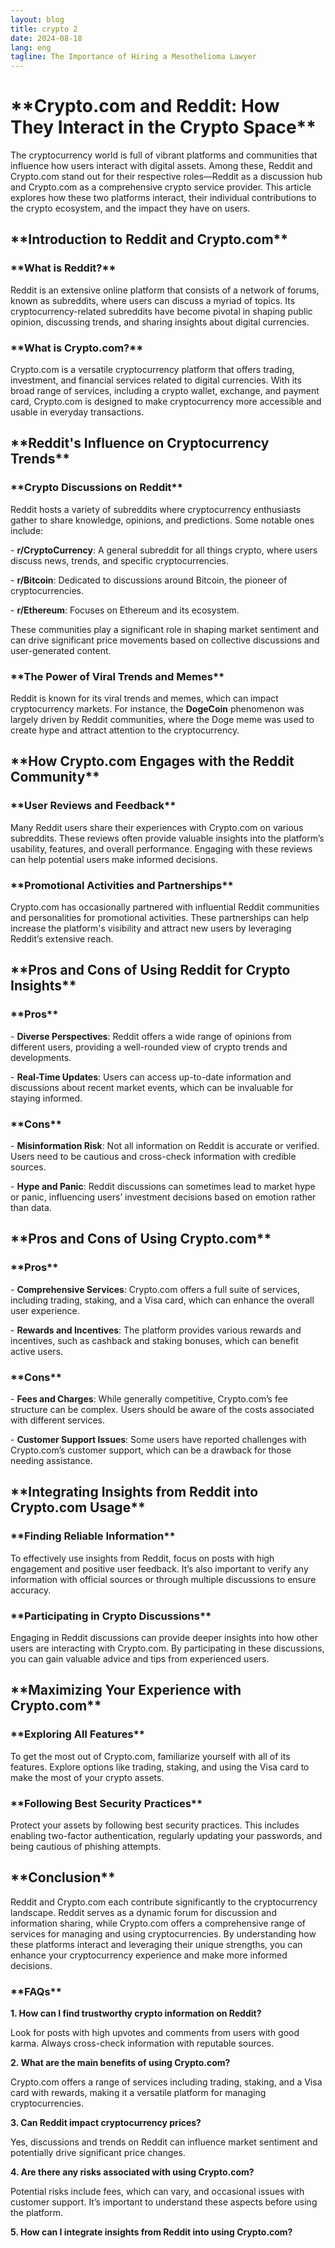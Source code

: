 ```yaml
---
layout: blog
title: crypto 2
date: 2024-08-18
lang: eng
tagline: The Importance of Hiring a Mesothelioma Lawyer
---
```

<body>

<p></p>
<p></p>
<h1>**Crypto.com and Reddit: How They Interact in the Crypto Space**</h1>
<p></p>
<p>The cryptocurrency world is full of vibrant platforms and communities that influence how users interact with digital assets. Among these, Reddit and Crypto.com stand out for their respective roles—Reddit as a discussion hub and Crypto.com as a comprehensive crypto service provider. This article explores how these two platforms interact, their individual contributions to the crypto ecosystem, and the impact they have on users.</p>
<p></p>
<h2>**Introduction to Reddit and Crypto.com**</h2>
<p></p>
<h3>**What is Reddit?**</h3>
<p></p>
<p>Reddit is an extensive online platform that consists of a network of forums, known as subreddits, where users can discuss a myriad of topics. Its cryptocurrency-related subreddits have become pivotal in shaping public opinion, discussing trends, and sharing insights about digital currencies.</p>
<p></p>
<h3>**What is Crypto.com?**</h3>
<p></p>
<p>Crypto.com is a versatile cryptocurrency platform that offers trading, investment, and financial services related to digital currencies. With its broad range of services, including a crypto wallet, exchange, and payment card, Crypto.com is designed to make cryptocurrency more accessible and usable in everyday transactions.</p>
<p></p>
<h2>**Reddit&#39;s Influence on Cryptocurrency Trends**</h2>
<p></p>
<h3>**Crypto Discussions on Reddit**</h3>
<p></p>
<p>Reddit hosts a variety of subreddits where cryptocurrency enthusiasts gather to share knowledge, opinions, and predictions. Some notable ones include:</p>
<p></p>
<p>- <strong>r/CryptoCurrency</strong>: A general subreddit for all things crypto, where users discuss news, trends, and specific cryptocurrencies.</p>
<p>- <strong>r/Bitcoin</strong>: Dedicated to discussions around Bitcoin, the pioneer of cryptocurrencies.</p>
<p>- <strong>r/Ethereum</strong>: Focuses on Ethereum and its ecosystem.</p>
<p></p>
<p>These communities play a significant role in shaping market sentiment and can drive significant price movements based on collective discussions and user-generated content.</p>
<p></p>
<h3>**The Power of Viral Trends and Memes**</h3>
<p></p>
<p>Reddit is known for its viral trends and memes, which can impact cryptocurrency markets. For instance, the <strong>DogeCoin</strong> phenomenon was largely driven by Reddit communities, where the Doge meme was used to create hype and attract attention to the cryptocurrency.</p>
<p></p>
<h2>**How Crypto.com Engages with the Reddit Community**</h2>
<p></p>
<h3>**User Reviews and Feedback**</h3>
<p></p>
<p>Many Reddit users share their experiences with Crypto.com on various subreddits. These reviews often provide valuable insights into the platform’s usability, features, and overall performance. Engaging with these reviews can help potential users make informed decisions.</p>
<p></p>
<h3>**Promotional Activities and Partnerships**</h3>
<p></p>
<p>Crypto.com has occasionally partnered with influential Reddit communities and personalities for promotional activities. These partnerships can help increase the platform&#39;s visibility and attract new users by leveraging Reddit’s extensive reach.</p>
<p></p>
<h2>**Pros and Cons of Using Reddit for Crypto Insights**</h2>
<p></p>
<h3>**Pros**</h3>
<p></p>
<p>- <strong>Diverse Perspectives</strong>: Reddit offers a wide range of opinions from different users, providing a well-rounded view of crypto trends and developments.</p>
<p>- <strong>Real-Time Updates</strong>: Users can access up-to-date information and discussions about recent market events, which can be invaluable for staying informed.</p>
<p></p>
<h3>**Cons**</h3>
<p></p>
<p>- <strong>Misinformation Risk</strong>: Not all information on Reddit is accurate or verified. Users need to be cautious and cross-check information with credible sources.</p>
<p>- <strong>Hype and Panic</strong>: Reddit discussions can sometimes lead to market hype or panic, influencing users’ investment decisions based on emotion rather than data.</p>
<p></p>
<h2>**Pros and Cons of Using Crypto.com**</h2>
<p></p>
<h3>**Pros**</h3>
<p></p>
<p>- <strong>Comprehensive Services</strong>: Crypto.com offers a full suite of services, including trading, staking, and a Visa card, which can enhance the overall user experience.</p>
<p>- <strong>Rewards and Incentives</strong>: The platform provides various rewards and incentives, such as cashback and staking bonuses, which can benefit active users.</p>
<p></p>
<h3>**Cons**</h3>
<p></p>
<p>- <strong>Fees and Charges</strong>: While generally competitive, Crypto.com’s fee structure can be complex. Users should be aware of the costs associated with different services.</p>
<p>- <strong>Customer Support Issues</strong>: Some users have reported challenges with Crypto.com’s customer support, which can be a drawback for those needing assistance.</p>
<p></p>
<h2>**Integrating Insights from Reddit into Crypto.com Usage**</h2>
<p></p>
<h3>**Finding Reliable Information**</h3>
<p></p>
<p>To effectively use insights from Reddit, focus on posts with high engagement and positive user feedback. It’s also important to verify any information with official sources or through multiple discussions to ensure accuracy.</p>
<p></p>
<h3>**Participating in Crypto Discussions**</h3>
<p></p>
<p>Engaging in Reddit discussions can provide deeper insights into how other users are interacting with Crypto.com. By participating in these discussions, you can gain valuable advice and tips from experienced users.</p>
<p></p>
<h2>**Maximizing Your Experience with Crypto.com**</h2>
<p></p>
<h3>**Exploring All Features**</h3>
<p></p>
<p>To get the most out of Crypto.com, familiarize yourself with all of its features. Explore options like trading, staking, and using the Visa card to make the most of your crypto assets.</p>
<p></p>
<h3>**Following Best Security Practices**</h3>
<p></p>
<p>Protect your assets by following best security practices. This includes enabling two-factor authentication, regularly updating your passwords, and being cautious of phishing attempts.</p>
<p></p>
<h2>**Conclusion**</h2>
<p></p>
<p>Reddit and Crypto.com each contribute significantly to the cryptocurrency landscape. Reddit serves as a dynamic forum for discussion and information sharing, while Crypto.com offers a comprehensive range of services for managing and using cryptocurrencies. By understanding how these platforms interact and leveraging their unique strengths, you can enhance your cryptocurrency experience and make more informed decisions.</p>
<p></p>
<h3>**FAQs**</h3>
<p></p>
<p><strong>1. How can I find trustworthy crypto information on Reddit?</strong></p>
<p></p>
<p>Look for posts with high upvotes and comments from users with good karma. Always cross-check information with reputable sources.</p>
<p></p>
<p><strong>2. What are the main benefits of using Crypto.com?</strong></p>
<p></p>
<p>Crypto.com offers a range of services including trading, staking, and a Visa card with rewards, making it a versatile platform for managing cryptocurrencies.</p>
<p></p>
<p><strong>3. Can Reddit impact cryptocurrency prices?</strong></p>
<p></p>
<p>Yes, discussions and trends on Reddit can influence market sentiment and potentially drive significant price changes.</p>
<p></p>
<p><strong>4. Are there any risks associated with using Crypto.com?</strong></p>
<p></p>
<p>Potential risks include fees, which can vary, and occasional issues with customer support. It’s important to understand these aspects before using the platform.</p>
<p></p>
<p><strong>5. How can I integrate insights from Reddit into using Crypto.com?</strong></p>
<p></p>
</body>
